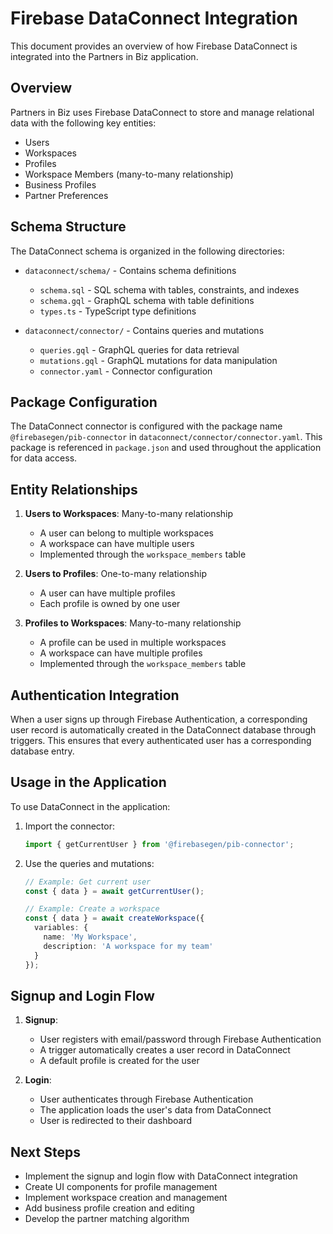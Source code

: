 # Firebase DataConnect Integration

This document provides an overview of how Firebase DataConnect is integrated into the Partners in Biz application.

## Overview

Partners in Biz uses Firebase DataConnect to store and manage relational data with the following key entities:

- Users
- Workspaces
- Profiles
- Workspace Members (many-to-many relationship)
- Business Profiles
- Partner Preferences

## Schema Structure

The DataConnect schema is organized in the following directories:

- `dataconnect/schema/` - Contains schema definitions
  - `schema.sql` - SQL schema with tables, constraints, and indexes
  - `schema.gql` - GraphQL schema with table definitions
  - `types.ts` - TypeScript type definitions

- `dataconnect/connector/` - Contains queries and mutations
  - `queries.gql` - GraphQL queries for data retrieval
  - `mutations.gql` - GraphQL mutations for data manipulation
  - `connector.yaml` - Connector configuration

## Package Configuration

The DataConnect connector is configured with the package name `@firebasegen/pib-connector` in `dataconnect/connector/connector.yaml`. This package is referenced in `package.json` and used throughout the application for data access.

## Entity Relationships

1. **Users to Workspaces**: Many-to-many relationship
   - A user can belong to multiple workspaces
   - A workspace can have multiple users
   - Implemented through the `workspace_members` table

2. **Users to Profiles**: One-to-many relationship
   - A user can have multiple profiles
   - Each profile is owned by one user

3. **Profiles to Workspaces**: Many-to-many relationship
   - A profile can be used in multiple workspaces
   - A workspace can have multiple profiles
   - Implemented through the `workspace_members` table

## Authentication Integration

When a user signs up through Firebase Authentication, a corresponding user record is automatically created in the DataConnect database through triggers. This ensures that every authenticated user has a corresponding database entry.

## Usage in the Application

To use DataConnect in the application:

1. Import the connector:
   ```typescript
   import { getCurrentUser } from '@firebasegen/pib-connector';
   ```

2. Use the queries and mutations:
   ```typescript
   // Example: Get current user
   const { data } = await getCurrentUser();
   
   // Example: Create a workspace
   const { data } = await createWorkspace({
     variables: {
       name: 'My Workspace',
       description: 'A workspace for my team'
     }
   });
   ```

## Signup and Login Flow

1. **Signup**:
   - User registers with email/password through Firebase Authentication
   - A trigger automatically creates a user record in DataConnect
   - A default profile is created for the user

2. **Login**:
   - User authenticates through Firebase Authentication
   - The application loads the user's data from DataConnect
   - User is redirected to their dashboard

## Next Steps

- Implement the signup and login flow with DataConnect integration
- Create UI components for profile management
- Implement workspace creation and management
- Add business profile creation and editing
- Develop the partner matching algorithm
